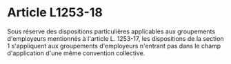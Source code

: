 # Article L1253-18

Sous réserve des dispositions particulières applicables aux groupements d'employeurs mentionnés à l'article L. 1253-17, les dispositions de la section 1 s'appliquent aux groupements d'employeurs n'entrant pas dans le champ d'application d'une même convention collective.